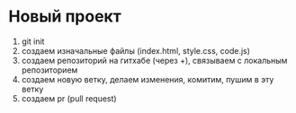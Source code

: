 # Новый проект

1. git init
2. создаем изначальные файлы (index.html, style.css, code.js)
3. создаем репозиторий на гитхабе (через +), связываем с локальным репозиторием
4. создаем новую ветку, делаем изменения, комитим, пушим в эту ветку
5. создаем pr (pull request)